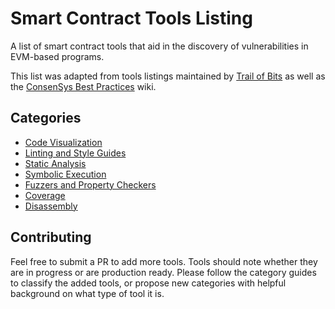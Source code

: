 # Smart Contract Tools Listing
A list of smart contract tools that aid in the discovery of vulnerabilities in EVM-based programs.

This list was adapted from tools listings maintained by [Trail of Bits](https://github.com/trailofbits/awesome-ethereum-security)
as well as the [ConsenSys Best Practices](https://github.com/ConsenSys/smart-contract-best-practices) wiki.

## Categories
* [Code Visualization](visualization.md)
* [Linting and Style Guides](linting-style-guide.md)
* [Static Analysis](static-analysis.md)
* [Symbolic Execution](symbolic-execution.md)
* [Fuzzers and Property Checkers](fuzzing.md)
* [Coverage](coverage.md)
* [Disassembly](disassembly.md)

## Contributing
Feel free to submit a PR to add more tools.
Tools should note whether they are in progress or are production ready.
Please follow the category guides to classify the added tools,
or propose new categories with helpful background on what type of tool it is.
